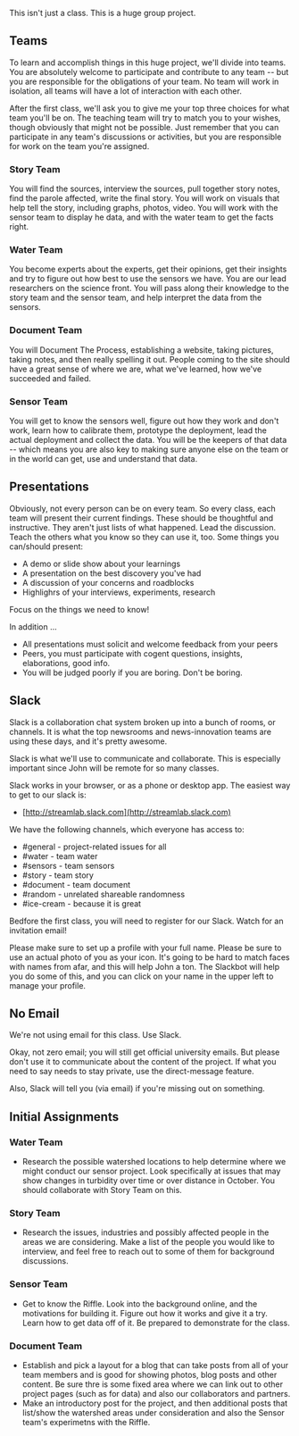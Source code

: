 This isn't just a class. This is a huge group project.

## Teams

To learn and accomplish things in this huge project, we'll divide into teams. You are absolutely welcome to participate and contribute to any team -- but you are responsible  for the obligations of your team. No team will work in isolation, all teams will have a lot of interaction with each other.

After the first class, we'll ask you to give me your top three choices for what team you'll be on. The teaching team will try to match you to your wishes, though obviously that might not be possible. Just remember that you can participate in any team's discussions or activities, but you are responsible for work on the team you're assigned.

###  Story Team
You will find the sources, interview the sources, pull together story notes, find the parole affected,  write the final story. You will work on visuals that help tell the story, including graphs, photos, video. You will work with the sensor team to display he data, and with the water team to get the facts right.

### Water Team
You become experts about  the experts, get their opinions, get their insights and try to figure out how best to use the sensors we have. You are our lead researchers on the science front. You will pass along their knowledge to the story team and the sensor team, and help interpret the data from the sensors.

### Document Team
You will Document The Process, establishing a website, taking pictures, taking notes, and then really spelling it out. People coming to the site should have a great sense of where we are, what we've learned, how we've succeeded and failed.

### Sensor Team
You will get to know the sensors well, figure out how they work and don't work, learn how to calibrate them, prototype the deployment, lead the actual deployment  and collect the data. You will be the keepers of that data -- which means you are also key to making sure anyone else on the team or in the world can get, use and understand  that data.

## Presentations

Obviously, not every person can be on every team. So every class, each team will present their current findings. These should be thoughtful and instructive. They aren't just lists of what happened. Lead the discussion. Teach the others what you know so they can use it, too. Some things you can/should present:

* A demo or slide show about your learnings
* A presentation on the best discovery you've had
* A discussion of your concerns and roadblocks
* Highlighrs of your interviews, experiments, research

Focus on the things we need to know!

In addition ...

* All presentations must solicit and welcome feedback from your peers
* Peers, you must participate with cogent questions, insights, elaborations, good info.
* You will be judged poorly if you are boring. Don't be boring.

## Slack

Slack is a collaboration chat system broken up into a bunch of rooms, or channels. It is what the top newsrooms and news-innovation teams are using these days, and it's pretty awesome.

Slack is what we'll use to communicate and collaborate. This is especially important since John will be remote for so many classes.

Slack works in your browser, or as a phone or desktop app. The easiest way to get to our slack is:

- [http://streamlab.slack.com](http://streamlab.slack.com)

We have the following channels, which everyone has access to:

* #general - project-related  issues for all
* #water - team water
* #sensors - team sensors
* #story - team story
* #document - team document
* #random - unrelated shareable randomness
* #ice-cream - because it is great

Bedfore the first class, you will need to register for our Slack. Watch for an invitation email!

Please make sure to set up a profile with your full name. Please be sure to use an actual photo of you as your icon. It's going to be hard to match faces with names from afar, and this will help John a ton. The Slackbot will help you do some of this, and you can click on your name in the upper left to manage your profile.

## No Email

We're not using email for this class. Use Slack.

Okay, not zero email; you will still get official university emails. But please don't use it to communicate about the content of the project. If what you need to say needs to stay private, use the direct-message feature.

Also, Slack will tell you (via email) if you're missing out on something.

## Initial Assignments

### Water Team
- Research the possible watershed locations to help determine where we might conduct our sensor project. Look specifically at issues that may show changes in turbidity over time or over distance in October. You should collaborate with Story Team on this.

### Story Team
- Research the issues, industries and possibly affected people in the areas we are considering. Make a list of the people you would like to interview, and feel free to reach out to some of them for background discussions.

### Sensor Team
- Get to know the Riffle. Look into the background online, and the motivations for building it. Figure out how it works and give it a try.  Learn how to get data off of it. Be prepared to demonstrate for the class.

### Document Team
- Establish and pick a layout for a blog that can take posts from all of your team members and is good for showing photos, blog posts and other content. Be sure thre is some fixed  area where we can link out to other project pages (such as for data) and also our collaborators and partners.
- Make an introductory post for the project, and then additional posts that list/show the watershed areas under consideration and also the Sensor team's experimetns with the Riffle.

